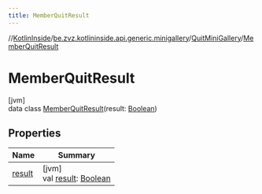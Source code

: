 ```yaml
---
title: MemberQuitResult
---
```

//[KotlinInside](../../../../index.html)/[be.zvz.kotlininside.api.generic.minigallery](../../index.html)/[QuitMiniGallery](../index.html)/[MemberQuitResult](index.html)



# MemberQuitResult



[jvm]\
data class [MemberQuitResult](index.html)(result: [Boolean](https://kotlinlang.org/api/latest/jvm/stdlib/kotlin/-boolean/index.html))



## Properties


| Name | Summary |
|---|---|
| [result](result.html) | [jvm]<br>val [result](result.html): [Boolean](https://kotlinlang.org/api/latest/jvm/stdlib/kotlin/-boolean/index.html) |

